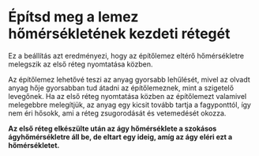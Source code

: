 # Építsd meg a lemez hőmérsékletének kezdeti rétegét

Ez a beállítás azt eredményezi, hogy az építőlemez eltérő hőmérsékletre melegszik az első réteg nyomtatása közben.

Az építőlemez lehetővé teszi az anyag gyorsabb lehűlését, mivel az olvadt anyag hője gyorsabban tud átadni az építőlemeznek, mint a szigetelő levegőnek. Ha az első réteg nyomtatása közben az építőlemezt valamivel melegebbre melegítjük, az anyag egy kicsit tovább tartja a fagyponttól, így nem éri hősokk, ami a réteg zsugorodását és vetemedését okozza.

**Az első réteg elkészülte után az ágy hőmérséklete a szokásos ágyhőmérsékletre áll be, de eltart egy ideig, amíg az ágy eléri ezt a hőmérsékletet.**
